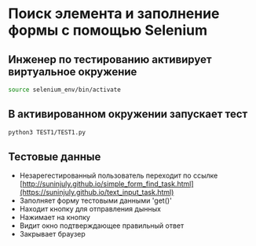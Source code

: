 # Поиск элемента и заполнение формы с помощью Selenium

## Инженер по тестированию активирует виртуальное окружение
```sh
source selenium_env/bin/activate
```
## В активированном окружении запускает тест
```sh
python3 TEST1/TEST1.py
```

## Тестовые данные
- Незарегестированный пользователь переходит по ссылке [http://suninjuly.github.io/simple_form_find_task.html](https://suninjuly.github.io/text_input_task.html)
- Заполняет форму тестовыми данными 'get()'
- Находит кнопку для отправления дынных
- Нажимает на кнопку
- Видит окно подтверждающее правильный ответ
- Закрывает браузер
